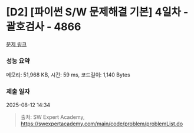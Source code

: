 # [D2] [파이썬 S/W 문제해결 기본] 4일차 - 괄호검사 - 4866 

[문제 링크](https://swexpertacademy.com/main/code/problem/problemDetail.do?contestProbId=AWTQVdd6QToDFAVT) 

### 성능 요약

메모리: 51,968 KB, 시간: 59 ms, 코드길이: 1,140 Bytes

### 제출 일자

2025-08-12 14:34



> 출처: SW Expert Academy, https://swexpertacademy.com/main/code/problem/problemList.do